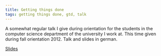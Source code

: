 ```yaml
---
title: Getting things done
tags: getting things done, gtd, talk
---
```


A somewhat regular talk I give during orientation for the students in the computer science department of the university I work at. This time given during fall orientation 2012. Talk and slides in german. 

<!--more-->

[Slides](/assets/documents/GTD-2012-10-18.pdf)
